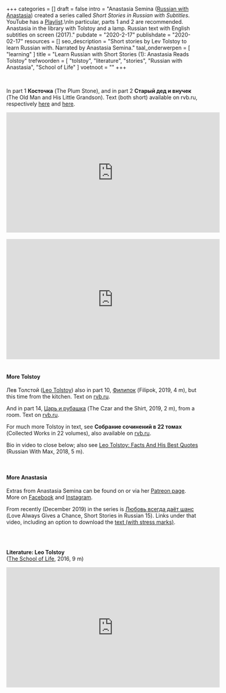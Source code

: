 +++
categories = []
draft = false
intro = "Anastasia Semina ([Russian with Anastasia](https://www.youtube.com/user/AnastasiSemina/featured)) created a series called *Short Stories in Russian with Subtitles*. YouTube has a [Playlist](https://www.youtube.com/playlist?list=PLJ5ltfEfYENFWG1tqUih1HSaVyORKH3lX).\nIn particular, parts 1 and 2 are recommended. Anastasia in the library with Tolstoy and a lamp. Russian text with English subtitles on screen (2017)."
pubdate = "2020-2-17"
publishdate = "2020-02-17"
resources = []
seo_description = "Short stories by Lev Tolstoy to learn Russian with. Narrated by Anastasia Semina."
taal_onderwerpen = [
  "learning"
]
title = "Learn Russian with Short Stories (1): Anastasia Reads Tolstoy"
trefwoorden = [
  "tolstoy",
  "literature",
  "stories",
  "Russian with Anastasia",
  "School of Life"
]
voetnoot = ""
+++

<br/>

In part 1 **Косточка** (The Plum Stone), and in part 2 **Старый дед и внучек** (The Old Man and His Little Grandson). Text (both short) available on rvb.ru, respectively [here](https://rvb.ru/tolstoy/01text/vol_10/01text/0086.htm) and [here](https://rvb.ru/tolstoy/01text/vol_10/01text/0058.htm).



<iframe width="560" height="315" src="https://www.youtube.com/embed/EjQukUKXDsQ" frameborder="0" allow="accelerometer; autoplay; encrypted-media; gyroscope; picture-in-picture" allowfullscreen></iframe>


<br/>
<br/>


<iframe width="560" height="315" src="https://www.youtube.com/embed/XAbX0_Fzui0" frameborder="0" allow="accelerometer; autoplay; encrypted-media; gyroscope; picture-in-picture" allowfullscreen></iframe>


<br/>
<br/>


#### More Tolstoy

Лев Толстой ([Leo Tolstoy](https://en.wikipedia.org/wiki/Leo_Tolstoy)) also in part 10, [Филипок](https://youtu.be/v_a6pvEDMh0) (Filipok, 2019, 4 m), but this time from the kitchen. Text on [rvb.ru](https://rvb.ru/tolstoy/01text/vol_10/01text/0035.htm).

And in part 14, [Царь и рубашка](https://youtu.be/0wx8tALfTx4) (The Czar and the Shirt, 2019, 2 m), from a room. Text on [rvb.ru](https://rvb.ru/tolstoy/01text/vol_10/01text/0210.htm).

For much more Tolstoy in text, see **Собрание сочинений в 22 томах** (Collected Works in 22 volumes), also available on [rvb.ru](https://rvb.ru/tolstoy/tocvol_10.htm).

Bio in video to close below; also see [Leo Tolstoy: Facts And His Best Quotes](https://youtu.be/lPF7jg9Cv3U) (Russian With Max, 2018, 5 m).

 
<br/>

#### More Anastasia

Extras from Anastasia Semina can be found on or via her [Patreon page](https://www.patreon.com/anastasisemina). More on [Facebook](https://www.facebook.com/RussianFinnishEnglish/) and [Instagram](https://www.instagram.com/anastasia_semina/).

From recently (December 2019) in the series is [Любовь всегда даёт шанс](https://www.youtube.com/watch?v=mAnDYEmREOA) (Love Always Gives a Chance, Short Stories in Russian 15). Links under that video, including an option to download the [text (with stress marks)](https://www.patreon.com/posts/32572288).

<br/>
<br/>


**Literature: Leo Tolstoy** <br/>
([The School of Life](https://www.theschooloflife.com/), 2016, 9 m)


<iframe width="560" height="315" src="https://www.youtube.com/embed/Lr6DYLBkyG0" frameborder="0" allow="accelerometer; autoplay; encrypted-media; gyroscope; picture-in-picture" allowfullscreen></iframe>
